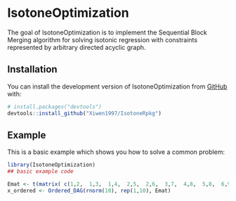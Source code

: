 
# IsotoneOptimization

<!-- badges: start -->
<!-- badges: end -->

The goal of IsotoneOptimization is to implement the Sequential Block Merging algorithm for solving isotonic regression with constraints represented by arbitrary directed acyclic graph.

## Installation

You can install the development version of IsotoneOptimization from [GitHub](https://github.com/) with:

``` r
# install.packages("devtools")
devtools::install_github("Xiwen1997/IsotoneRpkg")
```

## Example

This is a basic example which shows you how to solve a common problem:

``` r
library(IsotoneOptimization)
## basic example code

Emat <- t(matrix( c(1,2,  1,3,  1,4,  2,5,  2,6,  3,7,  4,8,  5,8,  6,9,  6,10),2,10))
x_ordered <- Ordered_DAG(rnorm(10), rep(1,10), Emat)
```

